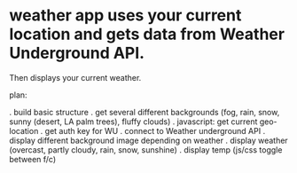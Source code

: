 # weather app uses your current location and gets data from Weather Underground API.
Then displays your current weather.

plan:

. build basic structure
. get several different backgrounds (fog, rain, snow, sunny (desert, LA palm trees), fluffy clouds)
. javascript: get current geo-location
. get auth key for WU
. connect to Weather underground API
. display different background image depending on weather
. display weather (overcast, partly cloudy, rain, snow, sunshine)
. display temp (js/css toggle between f/c)
